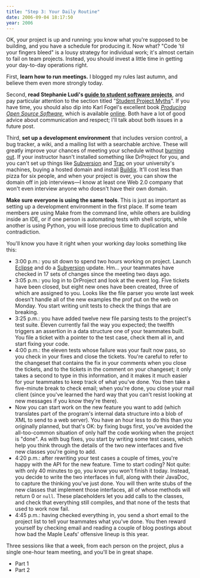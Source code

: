 ```yaml
---
title: "Step 3: Your Daily Routine"
date: 2006-09-04 18:17:50
year: 2006
---
```

OK, your project is up and running: you know what you're supposed to be building, and you have a schedule for producing it.  Now what? "Code 'til your fingers bleed" is a lousy strategy for individual work; it's almost certain to fail on team projects.  Instead, you should invest a little time in getting your day-to-day operations right.

First, <strong>learn how to run meetings.</strong> I blogged my rules last autumn, and believe them even more strongly today.

Second, <strong>read Stephanie Ludi's <a href="http://www.csc.calpoly.edu/~sludi/SEmanual/TableOfContents.html">guide to student software projects</a></strong>, and pay particular attention to the section titled "<a href="http://www.csc.calpoly.edu/~sludi/SEmanual/Part4.html">Student Project Myths</a>".  If you have time, you should also dip into Karl Fogel's excellent book <a href="http://www.amazon.com/Producing-Open-Source-Software-Successful/dp/0596007590"><cite>Producing Open Source Software</cite></a>, which is available <a href="http://producingoss.com/">online</a>.  Both have a lot of good advice about communication and respect; I'll talk about both issues in a future post.

Third, <strong>set up a development environment</strong> that includes version control, a bug tracker, a wiki, and a mailing list with a searchable archive.  These will greatly improve your chances of meeting your schedule without <a href="http://www.igda.org/articles/erobinson_crunch.php">burning out</a>.  If your instructor hasn't installed something like DrProject for you, and you can't set up things like <a href="http://subversion.tigris.org">Subversion</a> and <a href="http://trac.edgewall.org/">Trac</a> on your university's machines, buying a hosted domain and install <a href="http://buildix.thoughtworks.com/">Buildix</a>.  It'll cost less than pizza for six people, and when your project is over, you can show the domain off in job interviews—I know at least one Web 2.0 company that won't even interview anyone who doesn't have their own domain.

<strong>Make sure everyone is using the same tools</strong>.  This is just as important as setting up a development environment in the first place.  If some team members are using Make from the command line, while others are building inside an IDE, or if one person is automating tests with shell scripts, while another is using Python, you will lose precious time to duplication and contradiction.

You'll know you have it right when your working day looks something like this:
<ul>
  <li>3:00 p.m.: you sit down to spend two hours working on project. Launch <a href="http://www.eclipse.org">Eclipse</a> and do a <a href="http://subversion.tigris.org">Subversion</a> update. Hm... your teammates have checked in 17 sets of changes since the meeting two days ago.</li>
  <li>3:05 p.m.: you log in to DrProject and look at the event log.  Five tickets have been closed, but eight new ones have been created, three of which are assigned to you.  Looks like the file parser you wrote last week doesn't handle all of the new examples the prof put on the web on Monday.  You start writing unit tests to check the things that are breaking.</li>
  <li>3:25 p.m.: you have added twelve new file parsing tests to the project's test suite.  Eleven currently fail the way you expected; the twelfth triggers an assertion in a data structure one of your teammates built.  You file a ticket with a pointer to the test case, check them all in, and start fixing your code.</li>
  <li>4:00 p.m.: the eleven tests whose failure was your fault now pass, so you check in your fixes and close the tickets.  You're careful to refer to the changeset that contains the fix in your comments when you close the tickets, and to the tickets in the comment on your changeset; it only takes a second to type in this information, and it makes it much easier for your teammates to keep track of what you've done.  You then take a five-minute break to check email; when you're done, you close your mail client (since you've learned the hard way that you can't resist looking at new messages if you know they're there).</li>
  <li>Now you can start work on the new feature you want to add (which translates part of the program's internal data structure into a blob of XML to send to a web server).  You have an hour less to do this than you originally planned, but that's OK: by fixing bugs first, you've avoided the all-too-common situation of only half the code working when the project is "done".  As with bug fixes, you start by writing some test cases, which help you think through the details of the two new interfaces and five new classes you're going to add.</li>
  <li>4:20 p.m.: after rewriting your test cases a couple of times, you're happy with the API for the new feature.  Time to start coding? Not quite: with only 40 minutes to go, you know you won't finish it today.  Instead, you decide to write the two interfaces in full, along with their JavaDoc, to capture the thinking you've just done.  You will then write stubs of the new classes that implement those interfaces, all of whose methods will return 0 or <code>null</code>. These placeholders let you add calls to the classes, and check that everything still compiles, and that none of the tests that used to work now fail.</li>
  <li>4:45 p.m.: having checked everything in, you send a short email to the project list to tell your teammates what you've done.  You then reward yourself by checking email and reading a couple of blog postings about how bad the Maple Leafs' offensive lineup is this year.</li>
</ul>
Three sessions like that a week, from each person on the project, plus a single one-hour team meeting, and you'll be in great shape.
<ul>
  <li>Part 1</li>
  <li>Part 2</li>
</ul>
